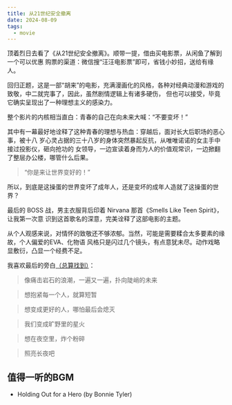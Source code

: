 ```yaml
---
title: 从21世纪安全撤离
date: 2024-08-09
tags:
  - movie
---
```


顶着烈日去看了《从21世纪安全撤离》。顺带一提，借由买电影票，从闲鱼了解到一个可以优惠
购票的渠道：微信搜“汪汪电影票”即可，省钱小妙招，送给有缘人。

回归正题，这是一部“胡来”的电影，充满漫画化的风格，各种对经典动漫和游戏的致敬，中二就完事了，因此，虽然剧情逻辑上有诸多硬伤，
但也可以接受，毕竟它确实呈现出了一种理想主义的感染力。

整个影片的内核相当直白：青春的自己在向未来大喊：“不要变坏！”

其中有一幕最好地诠释了这种青春的理想与热血：穿越后，面对长大后职场的恶心事，被十八
岁心灵占据的三十八岁的身体突然暴起反抗，从唯唯诺诺的女主手中接过投影仪，砸向抢功的
女领导，一边宣读着身而为人的价值观常识，一边掀翻了整层办公楼，哪管什么后果。

> “你是来让世界变好的！”

所以，到底是这操蛋的世界变坏了成年人，还是变坏的成年人造就了这操蛋的世界？

最后的 BOSS 战，男主衣服背后印着 Nirvana 那首《Smells Like Teen Spirit》，让我第一次意
识到这首歌名的深意，完美诠释了这部电影的主题。

从个人观感来说，对情怀的致敬还不够浓郁。当然，可能是需要糅合太多要素的缘故，个人偏爱的EVA、化物语
风格只是闪过几个镜头，有点意犹未尽。动作戏略显敷衍，凸显一个经费不足。

我喜欢最后的旁白[（总算找到）](https://www.bilibili.com/video/BV1gf421B77b)：

> 像痛击岩石的浪潮，一遍又一遍，扑向陡峭的未来

> 想抱紧每一个人，就算短暂

> 想变成更好的人，哪怕最后会熄灭

> 我们变成旷野里的星火

> 想在夜空里，炸个粉碎

> 照亮长夜吧

## 值得一听的BGM

- Holding Out for a Hero (by Bonnie Tyler)
